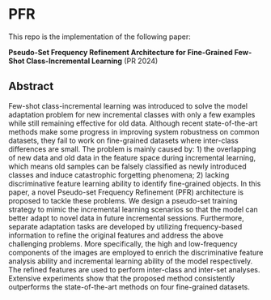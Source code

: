 # PFR
This repo is the implementation of the following paper:

**Pseudo-Set Frequency Refinement Architecture for Fine-Grained Few-Shot Class-Incremental Learning** (PR 2024)

## Abstract
Few-shot class-incremental learning was introduced to solve the model adaptation problem for new incremental classes with only a few examples while still remaining effective for old data. Although recent state-of-the-art methods make some progress in improving system robustness on common datasets, they fail to work on fine-grained datasets where inter-class differences are small. The problem is mainly caused by: 1) the overlapping of new data and old data in the feature space during incremental learning, which means old samples can be falsely classified as newly introduced classes and induce catastrophic forgetting phenomena; 2) lacking discriminative feature learning ability to identify fine-grained objects. In this paper, a novel Pseudo-set Frequency Refinement (PFR) architecture is proposed to tackle these problems. We design a pseudo-set training strategy to mimic the incremental learning scenarios so that the model can better adapt to novel data in future incremental sessions. Furthermore, separate adaptation tasks are developed by utilizing frequency-based information to refine the original features and address the above challenging problems. More specifically, the high and low-frequency components of the images are employed to enrich the discriminative feature analysis ability and incremental learning ability of the model respectively. The refined features are used to perform inter-class and inter-set analyses. Extensive experiments show that the proposed method consistently outperforms the state-of-the-art methods on four fine-grained datasets.

